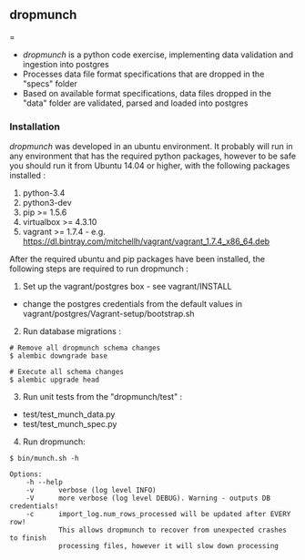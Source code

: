 ## dropmunch 
=
* *dropmunch* is a python code exercise, implementing data validation and ingestion into postgres
* Processes data file format specifications that are dropped in the "specs" folder
* Based on available format specifications, data files dropped in the "data" folder are validated, parsed and loaded into postgres

### Installation
*dropmunch* was developed in an ubuntu environment.  It probably will run in any environment that has the required python packages, however to be safe you should run it from Ubuntu 14.04 or higher, with the following packages installed :

1. python-3.4
2. python3-dev
3. pip >= 1.5.6
4. virtualbox >= 4.3.10
5. vagrant >= 1.7.4 - e.g. https://dl.bintray.com/mitchellh/vagrant/vagrant_1.7.4_x86_64.deb

After the required ubuntu and pip packages have been installed, the following steps are required to run dropmunch :

1. Set up the vagrant/postgres box - see vagrant/INSTALL
 * change the postgres credentials from the default values in vagrant/postgres/Vagrant-setup/bootstrap.sh 
2. Run database migrations :
 ```
# Remove all dropmunch schema changes
$ alembic downgrade base

# Execute all schema changes
$ alembic upgrade head
```
3. Run unit tests from the "dropmunch/test" :
 * test/test_munch_data.py
 * test/test_munch_spec.py
4. Run dropmunch:
```
$ bin/munch.sh -h

Options:
    -h --help
    -v      verbose (log level INFO)
    -V      more verbose (log level DEBUG). Warning - outputs DB credentials!
    -c      import_log.num_rows_processed will be updated after EVERY row!
            This allows dropmunch to recover from unexpected crashes to finish
            processing files, however it will slow down processing
```
